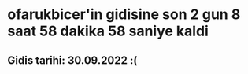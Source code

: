 # ofarukbicer'in gidisine son 2 gun 8 saat 58 dakika 58 saniye kaldi

## Gidis tarihi: 30.09.2022 :(